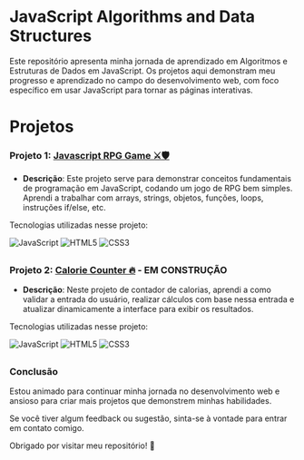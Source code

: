# JavaScript Algorithms and Data Structures

Este repositório apresenta minha jornada de aprendizado em Algoritmos e Estruturas de Dados em JavaScript. Os projetos aqui demonstram meu progresso e aprendizado no campo do desenvolvimento web, com foco específico em usar JavaScript para tornar as páginas interativas.

# Projetos

### Projeto 1: <a href="https://github.com/wl-costa/js_algorithms_data_structures/tree/main/rpgJSGame">Javascript RPG Game ⚔️🛡️</a>

- **Descrição**: Este projeto serve para demonstrar conceitos fundamentais de programação em JavaScript, codando um jogo de RPG bem simples. Aprendi a trabalhar com arrays, strings, objetos, funções, loops, instruções if/else, etc.

Tecnologias utilizadas nesse projeto:

![JavaScript](https://img.shields.io/badge/javascript-%23323330.svg?style=for-the-badge&logo=javascript&logoColor=%23F7DF1E)
![HTML5](https://img.shields.io/badge/html5-%23E34F26.svg?style=for-the-badge&logo=html5&logoColor=white)
![CSS3](https://img.shields.io/badge/css3-%231572B6.svg?style=for-the-badge&logo=css3&logoColor=white)
##

### Projeto 2: <a href="https://github.com/wl-costa/js_algorithms_data_structures/tree/main/calorieCounter">Calorie Counter 🔥</a> - EM CONSTRUÇÃO

- **Descrição**: Neste projeto de contador de calorias, aprendi a como validar a entrada do usuário, realizar cálculos com base nessa entrada e atualizar dinamicamente a interface para exibir os resultados.

Tecnologias utilizadas nesse projeto:

![JavaScript](https://img.shields.io/badge/javascript-%23323330.svg?style=for-the-badge&logo=javascript&logoColor=%23F7DF1E)
![HTML5](https://img.shields.io/badge/html5-%23E34F26.svg?style=for-the-badge&logo=html5&logoColor=white)
![CSS3](https://img.shields.io/badge/css3-%231572B6.svg?style=for-the-badge&logo=css3&logoColor=white)
##

### Conclusão

Estou animado para continuar minha jornada no desenvolvimento web e ansioso para criar mais projetos que demonstrem minhas habilidades.

Se você tiver algum feedback ou sugestão, sinta-se à vontade para entrar em contato comigo.

Obrigado por visitar meu repositório! 🌟

